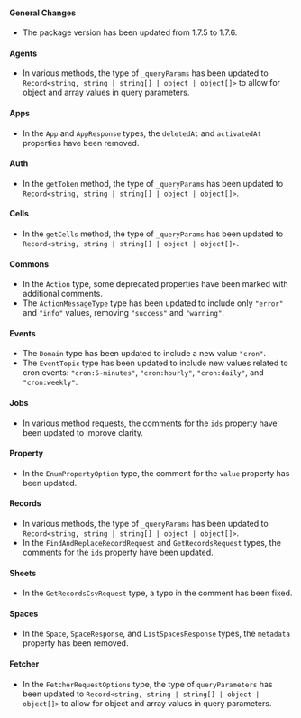 #### General Changes

- The package version has been updated from 1.7.5 to 1.7.6.

#### Agents

- In various methods, the type of `_queryParams` has been updated to `Record<string, string | string[] | object | object[]>` to allow for object and array values in query parameters.

#### Apps

- In the `App` and `AppResponse` types, the `deletedAt` and `activatedAt` properties have been removed.

#### Auth

- In the `getToken` method, the type of `_queryParams` has been updated to `Record<string, string | string[] | object | object[]>`.

#### Cells

- In the `getCells` method, the type of `_queryParams` has been updated to `Record<string, string | string[] | object | object[]>`.

#### Commons

- In the `Action` type, some deprecated properties have been marked with additional comments.
- The `ActionMessageType` type has been updated to include only `"error"` and `"info"` values, removing `"success"` and `"warning"`.

#### Events

- The `Domain` type has been updated to include a new value `"cron"`.
- The `EventTopic` type has been updated to include new values related to cron events: `"cron:5-minutes"`, `"cron:hourly"`, `"cron:daily"`, and `"cron:weekly"`.

#### Jobs

- In various method requests, the comments for the `ids` property have been updated to improve clarity.

#### Property

- In the `EnumPropertyOption` type, the comment for the `value` property has been updated.

#### Records

- In various methods, the type of `_queryParams` has been updated to `Record<string, string | string[] | object | object[]>`.
- In the `FindAndReplaceRecordRequest` and `GetRecordsRequest` types, the comments for the `ids` property have been updated.

#### Sheets

- In the `GetRecordsCsvRequest` type, a typo in the comment has been fixed.

#### Spaces

- In the `Space`, `SpaceResponse`, and `ListSpacesResponse` types, the `metadata` property has been removed.

#### Fetcher

- In the `FetcherRequestOptions` type, the type of `queryParameters` has been updated to `Record<string, string | string[] | object | object[]>` to allow for object and array values in query parameters.